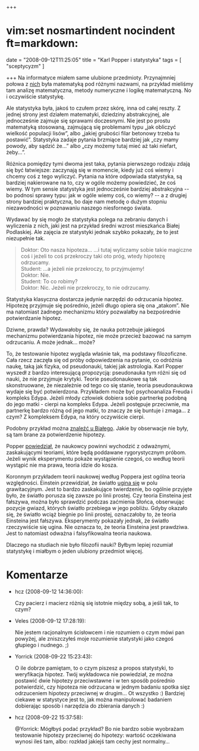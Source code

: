 +++
# vim:set nosmartindent nocindent ft=markdown:
date = "2008-09-12T11:25:05"
title = "Karl Popper i statystyka"
tags = [ "sceptycyzm" ]

+++
Na informatyce miałem same ulubione przedmioty. Przynajmniej połowa z
[nich](http://www.wit.edu.pl/13/1/kierunek_informatyka/katalog_przedmiotow/)
była matematyką pod różnymi nazwami, na przykład mieliśmy tam analizę
matematyczna, metody numeryczne i logikę matematyczną. No i oczywiście
statystykę.

Ale statystyka była, jakoś to czułem przez skórę, inna od całej reszty. Z
jednej strony jest działem matematyki, dziedziny abstrakcyjnej, ale
jednocześnie zajmuje się sprawami doczesnymi. Nie jest po prostu matematyką
stosowaną, zajmującą się problemami typu „jak obliczyć wielkość populacji
lisów”, albo „jakiej grubości filar betonowy trzeba tu postawić”. Statystyka
zadaje pytania brzmiące bardziej jak „czy mamy powody, aby sądzić że...” albo
„czy możemy tutaj mieć aż taki niefart, żeby...”.

Różnica pomiędzy tymi dwoma jest taka, pytania pierwszego rodzaju zdają się
być łatwiejsze: zaczynają się w momencie, kiedy już coś wiemy i chcemy coś z
tego wyliczyć. Pytania na które odpowiada statystyka, są bardziej nakierowane
na to, czy w ogóle możemy powiedzieć, że coś wiemy. W tym sensie statystyka
jest jednocześnie bardziej abstrakcyjna -- bo podnosi sprawy typu: jak w ogóle
wiemy coś, co wiemy? -- a z drugiej strony bardziej praktyczna, bo daje nam
metodę o dużym stopniu niezawodności w poznawaniu naszego niesfornego świata.

Wydawać by się mogło że statystyka polega na zebraniu danych i wyliczenia z
nich, jaki jest na przykład średni wzrost mieszkańca Białej Podlaskiej. Ale
zajęcia ze statystyki jednak szybko pokazały, że to jest niezupełnie tak.

> Doktor: Oto nasza hipoteza... ...i tutaj wyliczamy sobie takie magiczne coś
i jeżeli to coś przekroczy taki oto próg, wtedy hipotezę odrzucamy.  
Student: ...a jeżeli nie przekroczy, to przyjmujemy!  
Doktor: Nie.  
Student: To co robimy?  
Doktor: Nic. Jeżeli nie przekroczy, to nie odrzucamy.

Statystyka klasyczna dostarcza jedynie narzędzi do odrzucania hipotez.
Hipotezę przyjmuje się pośrednio, jeżeli długo opiera się ona „atakom”. Nie ma
natomiast żadnego mechanizmu który pozwalałby na bezpośrednie potwierdzanie
hipotez.

Dziwne, prawda? Wydawałoby się, że nauka potrzebuje jakiegoś mechanizmu
potwierdzania hipotez, nie może przecież bazować na samym odrzucaniu. A może
jednak... może?

To, że testowanie hipotez wygląda właśnie tak, ma podstawy filozoficzne. Cała
rzecz zaczęła się od próby odpowiedzenia na pytanie, co odróżnia naukę, taką
jak fizyka, od pseudonauki, takiej jak astrologia. Karl Popper wyszedł z
bardzo interesującą propozycją: pseudonauka tym różni się od nauki, że nie
przyjmuje krytyki. Teorie pseudonaukowe są tak skonstruowane, że niezależnie
od tego co się stanie, teoria pseudonaukowa wydaje się być potwierdzona.
Przykładem może być psychoanaliza Freuda i kompleks Edypa. Jeżeli młody
człowiek dobiera sobie partnerkę podobną do jego matki - cierpi na kompleks
Edypa. Jeżeli postępuje przeciwnie, ma partnerkę bardzo różną od jego matki,
to znaczy że się buntuje i zmaga... z czym? Z kompleksem Edypa, na który
oczywiście cierpi.

Podobny przykład można [znaleźć u
Białego](http://bialy.jogger.pl/2007/08/24/podejrzany-ateizm/). Jakie by
obserwacje nie były, są tam brane za potwierdzenie hipotezy.

Popper [powiedział](http://pl.wikipedia.org/wiki/Krytyczny_racjonalizm), że
naukowcy powinni wychodzić z odważnymi, zaskakującymi teoriami, które będą
poddawane rygorystycznym próbom. Jeżeli wynik eksperymentu pokaże wystąpienie
czegoś, co według teorii wystąpić nie ma prawa, teoria idzie do kosza.

Koronnym przykładem teorii naukowej według Poppera jest ogólna teoria
względności. Einstein przewidział, że światło [ugina
się](http://en.wikipedia.org/wiki/Image:Black_Hole_Milkyway.jpg) w polu
grawitacyjnym. Jest to bardzo zaskakujące twierdzenie, bo ogólnie przyjęte
było, że światło porusza się zawsze po linii prostej. Czy teoria Einsteina
jest fałszywa, można było sprawdzić podczas zaćmienia Słońca, obserwując
pozycje gwiazd, których światło przebiega w jego pobliżu. Gdyby okazało się,
że światło wciąż biegnie po linii prostej, oznaczałoby to, że teoria Einsteina
jest fałszywa. Eksperymenty pokazały jednak, że światło rzeczywiście się
ugina. Nie oznacza to, że teoria Einsteina jest prawdziwa. Jest to natomiast
odważna i falsyfikowalna teoria naukowa.

Dlaczego na studiach nie było filozofii nauki? Byłbym lepiej rozumiał
statystykę i miałbym o jeden ulubiony przedmiot więcej.

# Komentarze

* hcz (2008-09-12 14:36:00): <p>Czy pacierz i macierz różnią się istotnie między
  sobą, a jeśli tak, to czym?</p>
* Veles (2008-09-12 17:28:19): <p>Nie jestem racjonalnym ścisłowcem i nie
  rozumiem o czym mówi pan powyżej, ale zniszczyłeś moje rozumienie statystyki
  jako czegoś głupiego i nudnego. ;)</p>
* Yorrick (2008-09-22 15:23:43): <p>O ile dobrze pamiętam, to o czym piszesz a
  propos statystyki, to weryfikacja hipotez. Twój wykładowca nie powiedział, ze
  można postawić dwie hipotezy przeciwstawne i w ten sposób pośrednio
  potwierdzić, czy hipoteza nie odrzucana w jednym badaniu spotka sięz
  odrzuceniem hipotezy przeciwnej w drugim&#8230; Ot wszystko :) Bardziej
  ciekawe w statystyce jest to, jak można manipulować badaniem dobierając sposób
  i narzędzia do zbierania danych :)</p>
* hcz (2008-09-22 15:37:58): <p>@Yorrick: Mógłbyś podać przykład? Bo nie bardzo
  sobie wyobrażam testowanie hipotezy przeciwnej do hipotezy: wartość oczekiwana
  wynosi ileś tam, albo: rozkład jakiejś tam cechy jest normalny&#8230;</p>

